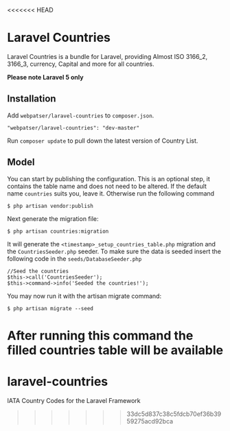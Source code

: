 <<<<<<< HEAD

# Laravel Countries

Laravel Countries is a bundle for Laravel, providing Almost ISO 3166_2, 3166_3, currency, Capital and more for all countries.

**Please note Laravel 5 only**

## Installation

Add `webpatser/laravel-countries` to `composer.json`.

    "webpatser/laravel-countries": "dev-master"

Run `composer update` to pull down the latest version of Country List.

## Model

You can start by publishing the configuration. This is an optional step, it contains the table name and does not need to be altered. If the default name `countries` suits you, leave it. Otherwise run the following command

    $ php artisan vendor:publish

Next generate the migration file:

    $ php artisan countries:migration

It will generate the `<timestamp>_setup_countries_table.php` migration and the `CountriesSeeder.php` seeder. To make sure the data is seeded insert the following code in the `seeds/DatabaseSeeder.php`

    //Seed the countries
    $this->call('CountriesSeeder');
    $this->command->info('Seeded the countries!');

You may now run it with the artisan migrate command:

    $ php artisan migrate --seed

# After running this command the filled countries table will be available

# laravel-countries

IATA Country Codes for the Laravel Framework

> > > > > > > 33dc5d837c38c5fdcb70ef36b3959275acd92bca
